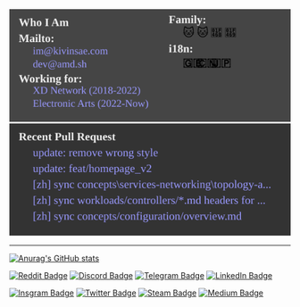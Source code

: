 <div align="left">
<img src=./mini_boards/profile.svg />
<img src=./mini_boards/pr.svg />
</div>

---

[![Anurag's GitHub stats](https://github-readme-stats.vercel.app/api?username=KKtheGhost&theme=dark&show_icons=true)](https://github.com/anuraghazra/github-readme-stats)

[![Reddit Badge](https://img.shields.io/badge/@kivinsae-orange?style=for-the-badge&logo=reddit&logoColor=white)](https://www.reddit.com/user/kivinsae)
[![Discord Badge](https://img.shields.io/badge/@kivinsae-yellow?style=for-the-badge&logo=discord&logoColor=black)](https://discordapp.com/users/kivinsae/)
[![Telegram Badge](https://img.shields.io/badge/@kivinsae-blue?style=for-the-badge&logo=telegram&logoColor=white)](https://t.me/Kova_Saint_Fin)
[![LinkedIn Badge](https://img.shields.io/badge/@kivinsae-navy?style=for-the-badge&logo=linkedin&logoColor=white)](https://www.linkedin.com/in/kivinsae/)

[![Insgram Badge](https://img.shields.io/badge/@kivinsae-purple?style=for-the-badge&logo=instagram&logoColor=pink)](https://www.instagram.com/kivinsae/)
[![Twitter Badge](https://img.shields.io/badge/@kivinsae-white?style=for-the-badge&logo=twitter&logoColor=blue)](https://twitter.com/kistovincent)
[![Steam Badge](https://img.shields.io/badge/@kivinsae-gray?style=for-the-badge&logo=steam&logoColor=white)](https://steamcommunity.com/id/kivinsae/)
[![Medium Badge](https://img.shields.io/badge/@kivinsae-black?style=for-the-badge&logo=medium&logoColor=white)](https://kivinsae.com)
<!--
<!DOCTYPE html>
<html>
<head>
</head>
<body>

<table>
    <tr>
        <td><img src="./mini_boards/profile.svg" /></td>
        <td><img src="./mini_boards/pr.svg" /></td>
    </tr>
    <tr>
        <td></td>
        <td></td>
    </tr>
    <tr>
        <td></td>
        <td></td>
    </tr>
    <tr>
        <td>
        <a href="https://www.pinterest.com/kivinsae">
        <img src="https://img.shields.io/badge/@kivinsae-red?style=for-the-badge&logo=pinterest&logoColor=white" />
        </a>
        <a href="https://www.reddit.com/user/kivinsae">
        <img src="https://img.shields.io/badge/@kivinsae-orange?style=for-the-badge&logo=reddit&logoColor=white" />
        </a><br>
        <a href="https://discordapp.com/users/kivinsae/">
        <img src="https://img.shields.io/badge/@kivinsae-yellow?style=for-the-badge&logo=discord&logoColor=black" />
        </a>
        <a href="https://t.me/Kova_Saint_Fin">
        <img src="https://img.shields.io/badge/@kivinsae-blue?style=for-the-badge&logo=telegram&logoColor=white" />
        </a><br>
        <a href="https://www.linkedin.com/in/kivinsae/">
        <img src="https://img.shields.io/badge/@kivinsae-navy?style=for-the-badge&logo=linkedin&logoColor=white" />
        </a>
        <a href="https://www.instagram.com/kivinsae/">
        <img src="https://img.shields.io/badge/@kivinsae-purple?style=for-the-badge&logo=instagram&logoColor=pink" />
        </a><br>
        <a href="https://twitter.com/kistovincent">
        <img src="https://img.shields.io/badge/@kivinsae-white?style=for-the-badge&logo=twitter&logoColor=blue" />
        </a>
        <a href="https://steamcommunity.com/id/kivinsae/">
        <img src="https://img.shields.io/badge/@kivinsae-gray?style=for-the-badge&logo=steam&logoColor=white" />
        </a><br>
        <a href="https://kivinsae.com">
        <img src="https://img.shields.io/badge/@kivinsae-black?style=for-the-badge&logo=medium&logoColor=white" />
        </a>
        </td>
        <td></td>
    </tr>
</table>

</body>
</html>
-->
